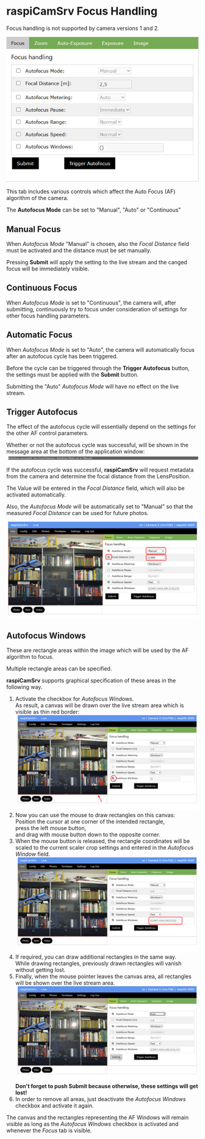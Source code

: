 # raspiCamSrv Focus Handling

Focus handling is not supported by camera versions 1 and 2.

![Focus handling](img/Focus.jpg)

This tab includes various controls which affect the Auto Focus (AF) algorithm of the camera.

The **Autofocus Mode** can be set to "Manual", "Auto" or "Continuous"

## Manual Focus

When *Autofocus Mode* "Manual" is chosen, also the *Focal Distance* field must be activated and the distance must be set manually.

Pressing **Submit** will apply the setting to the live stream and the canged focus will be immediately visible.

## Continuous Focus

When *Autofocus Mode* is set to "Continuous", the camera will, after submitting, continuously try to focus under consideration of settings for other focus handling parameters.

## Automatic Focus

When *Autofocus Mode* is set to "Auto", the camera will automatically focus after an autofocus cycle has been triggered.

Before the cycle can be triggered through the **Trigger Autofocus** button, the settings must be applied with the **Submit** button.   

Submitting the "Auto" *Autofocus Mode* will have no effect on the live stream.

## Trigger Autofocus

The effect of the autofocus cycle will essentially depend on the settings for the other AF control parameters.

Whether or not the autofocus cycle was successful, will be shown in the message area at the bottom of the application window:
![AFMessage](img/AFMessage.jpg)

If the autofocus cycle was successful, **raspiCamSrv** will request metadata from the camera and determine the focal distance from the LensPosition.

The Value will be entered in the *Focal Distance* field, which will also be activated automatically.

Also, the *Autofocus Mode* will be automatically set to "Manual" so that the measured *Focal Distance* can be used for future photos.

![AFTrigger](img/AFTrigger2.jpg)

## Autofocus Windows

These are rectangle areas within the image which will be used by the AF algorithm to focus.

Multiple rectangle areas can be specified.

**raspiCamSrv** supports graphical specification of these areas in the following way.

1. Activate the checkbox for *Autofocus Windows*.  
As result, a canvas will be drawn over the live stream area which is visible as thin red border:   
![AfWindows1](img/AFWindows1.jpg)   
2. Now you can use the mouse to draw rectangles on this canvas:    
Position the cursor at one corner of the intended rectangle,   
press the left mouse button,    
and drag with mouse button down to the opposite corner.
3. When the mouse button is released, the rectangle coordinates will be scaled to the current scaler crop settings and entered in the *Autofocus Window* field.  
![AfWindows2](img/AFWindows2.jpg)
4. If required, you can draw additional rectangles in the same way.   
While drawing rectangles, previously drawn rectangles will vanish without getting lost.
5. Finally, when the mouse pointer leaves the canvas area, all rectangles will be shown over the live stream area.   
![AfWindows3](img/AFWindows3.jpg)   
**Don't forget to push Submit because otherwise, these settings will get lost!**
6. In order to remove all areas, just deactivate the *Autofocus Windows* checkbox and activate it again.

The canvas and the rectangles representing the AF Windows will remain visible as long as the *Autofocus Windows* checkbox is activated and whenever the *Focus* tab is visible.


